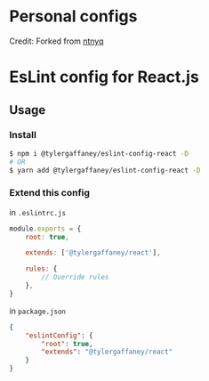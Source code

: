 # Personal configs

Credit:  Forked from [ntnyq](https://github.com/ntnyq/configs)

# EsLint config for React.js

## Usage

### Install

```bash
$ npm i @tylergaffaney/eslint-config-react -D
# OR
$ yarn add @tylergaffaney/eslint-config-react -D
```

### Extend this config

in `.eslintrc.js`

```js
module.exports = {
    root: true,

    extends: ['@tylergaffaney/react'],

    rules: {
        // Override rules
    },
}
```

in `package.json`

```json
{
    "eslintConfig": {
        "root": true,
        "extends": "@tylergaffaney/react"
    }
}
```
